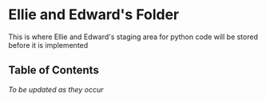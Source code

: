 # Ellie and Edward's Folder

This is where Ellie and Edward's staging area for python code will be stored before it is implemented

## Table of Contents

*To be updated as they occur*
